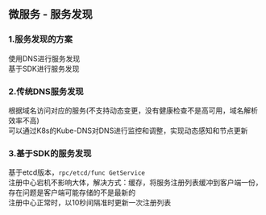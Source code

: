 ## 微服务 - 服务发现  
### 1.服务发现的方案
使用DNS进行服务发现  
基于SDK进行服务发现  
### 2.传统DNS服务发现
根据域名访问对应的服务(不支持动态变更，没有健康检查不是高可用，域名解析效率不高)   
可以通过K8s的Kube-DNS对DNS进行监控和调整，实现动态感知和节点更新  
### 3.基于SDK的服务发现
基于etcd版本，`rpc/etcd/func GetService`   
注册中心宕机不影响大体，解决方式：缓存，将服务注册列表缓冲到客户端一份，存在问题是客户端可能存储的不是最新的  
注册中心正常时，以10秒间隔准时更新一次注册列表   

